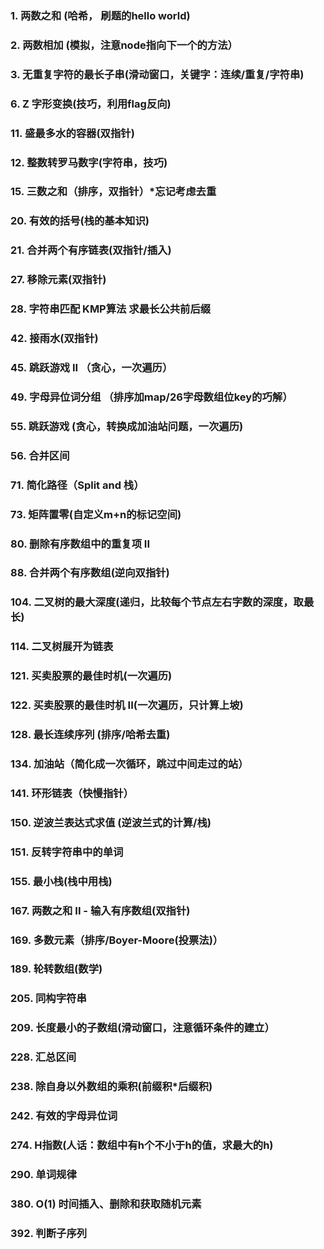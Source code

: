 ### 1. 两数之和 (哈希， 刷题的hello world)
### 2. 两数相加 (模拟，注意node指向下一个的方法）
### 3. 无重复字符的最长子串(滑动窗口，关键字：连续/重复/字符串)
### 6. Z 字形变换(技巧，利用flag反向)
### 11. 盛最多水的容器(双指针)
### 12. 整数转罗马数字(字符串，技巧)
### 15. 三数之和（排序，双指针）*忘记考虑去重
### 20. 有效的括号(栈的基本知识)
### 21. 合并两个有序链表(双指针/插入)
### 27. 移除元素(双指针)
### 28. 字符串匹配 KMP算法 求最长公共前后缀
### 42. 接雨水(双指针)
### 45. 跳跃游戏 II （贪心，一次遍历）
### 49. 字母异位词分组 （排序加map/26字母数组位key的巧解）
### 55. 跳跃游戏 (贪心，转换成加油站问题，一次遍历)
### 56. 合并区间
### 71. 简化路径（Split and 栈）
### 73. 矩阵置零(自定义m+n的标记空间)
### 80. 删除有序数组中的重复项 II
### 88. 合并两个有序数组(逆向双指针)
### 104. 二叉树的最大深度(递归，比较每个节点左右字数的深度，取最长)
### 114. 二叉树展开为链表
### 121. 买卖股票的最佳时机(一次遍历)
### 122. 买卖股票的最佳时机 II(一次遍历，只计算上坡)
### 128. 最长连续序列 (排序/哈希去重)
### 134. 加油站（简化成一次循环，跳过中间走过的站）
### 141. 环形链表（快慢指针）
### 150. 逆波兰表达式求值 (逆波兰式的计算/栈)
### 151. 反转字符串中的单词
### 155. 最小栈(栈中用栈)
### 167. 两数之和 II - 输入有序数组(双指针)
### 169. 多数元素（排序/Boyer-Moore(投票法)）
### 189. 轮转数组(数学)
### 205. 同构字符串
### 209. 长度最小的子数组(滑动窗口，注意循环条件的建立）
### 228. 汇总区间
### 238. 除自身以外数组的乘积(前缀积*后缀积)
### 242. 有效的字母异位词
### 274. H指数(人话：数组中有h个不小于h的值，求最大的h)
### 290. 单词规律
### 380. O(1) 时间插入、删除和获取随机元素
### 392. 判断子序列
